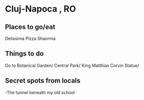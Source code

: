 # Cluj-Napoca , RO

## Places to go/eat
Delissima Pizza
Shaorma



## Things to do

Go to Botanical Garden/
Central Park/
King Matthias Corvin Statue/

## Secret spots from locals
-The tunnel beneath my old school

